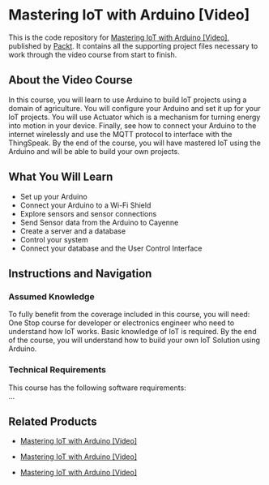 # Mastering IoT with Arduino [Video]
This is the code repository for [Mastering IoT with Arduino [Video]](https://www.packtpub.com/hardware-and-creative/mastering-iot-arduino-video?utm_source=github&utm_medium=repository&utm_campaign=9781788474894), published by [Packt](https://www.packtpub.com/?utm_source=github). It contains all the supporting project files necessary to work through the video course from start to finish.
## About the Video Course
In this course, you will learn to use Arduino to build IoT projects using a domain of agriculture. You will configure your Arduino and set it up for your IoT projects. You will use Actuator which is a mechanism for turning energy into motion in your device. Finally, see how to connect your Arduino to the internet wirelessly and use the MQTT protocol to interface with the ThingSpeak. By the end of the course, you will have mastered IoT using the Arduino and will be able to build your own projects.

<H2>What You Will Learn</H2>
<DIV class=book-info-will-learn-text>
<UL>
<LI>Set up your Arduino 
<LI>Connect your Arduino to a Wi-Fi Shield 
<LI>Explore sensors and sensor connections 
<LI>Send Sensor data from the Arduino to Cayenne 
<LI>Create a server and a database 
<LI>Control your system 
<LI>Connect your database and the User Control Interface </LI></UL></DIV>

## Instructions and Navigation
### Assumed Knowledge
To fully benefit from the coverage included in this course, you will need:<br/>
One Stop course for developer or electronics engineer who need to understand how IoT works. Basic knowledge of IoT is required. By the end of the course, you will understand how to build your own IoT Solution using Arduino.
### Technical Requirements
This course has the following software requirements:<br/>
...



## Related Products
* [Mastering IoT with Arduino [Video]](https://www.packtpub.com/hardware-and-creative/mastering-iot-arduino-video?utm_source=github&utm_medium=repository&utm_campaign=9781788474894)

* [Mastering IoT with Arduino [Video]](https://www.packtpub.com/hardware-and-creative/mastering-iot-arduino-video?utm_source=github&utm_medium=repository&utm_campaign=9781788474894)

* [Mastering IoT with Arduino [Video]](https://www.packtpub.com/hardware-and-creative/mastering-iot-arduino-video?utm_source=github&utm_medium=repository&utm_campaign=9781788474894)

